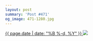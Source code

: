 ```yaml
---
layout: post
summary: 'Post #471'
og_image: 471-1280.jpg
---
```


<p>
 <time>
  <a href="/471">
   {{ page.date | date: "%B %-d, %Y" }}
  </a>
 </time>
 <a href="/471">
  <img sizes="(min-width: 700px) 50vw, calc(100vw - 2rem)" src="{{ site.assets_url }}/471-640.jpg" srcset="{{ site.assets_url }}/471-1280.jpg 1280w, {{ site.assets_url }}/471-960.jpg 960w, {{ site.assets_url }}/471-640.jpg 640w, {{ site.assets_url }}/471-320.jpg 320w"/>
 </a>
</p>
